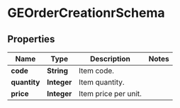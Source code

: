 

# GEOrderCreationrSchema


## Properties

| Name | Type | Description | Notes |
|------------ | ------------- | ------------- | -------------|
|**code** | **String** | Item code. |  |
|**quantity** | **Integer** | Item quantity. |  |
|**price** | **Integer** | Item price per unit. |  |



